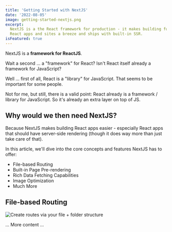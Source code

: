 ```yaml
---
title: 'Getting Started with NextJS'
date: '2022-08-05'
image: getting-started-nextjs.png
excerpt:
  NextJS is a the React framework for production - it makes building fullstack
  React apps and sites a breeze and ships with built-in SSR.
isFeatured: true
---
```


NextJS is a **framework for ReactJS**.

Wait a second ... a "framework" for React? Isn't React itself already a
framework for JavaScript?

Well ... first of all, React is a "library" for JavaScript. That seems to be
important for some people.

Not for me, but still, there is a valid point: React already is a framework /
library for JavaScript. So it's already an extra layer on top of JS.

## Why would we then need NextJS?

Because NextJS makes building React apps easier - especially React apps that
should have server-side rendering (though it does way more than just take care
of that).

In this article, we'll dive into the core concepts and features NextJS has to
offer:

- File-based Routing
- Built-in Page Pre-rendering
- Rich Data Fetching Capabilities
- Image Optimization
- Much More

## File-based Routing

![Create routes via your file + folder structure](nextjs-file-based-routing.png)

... More content ...
